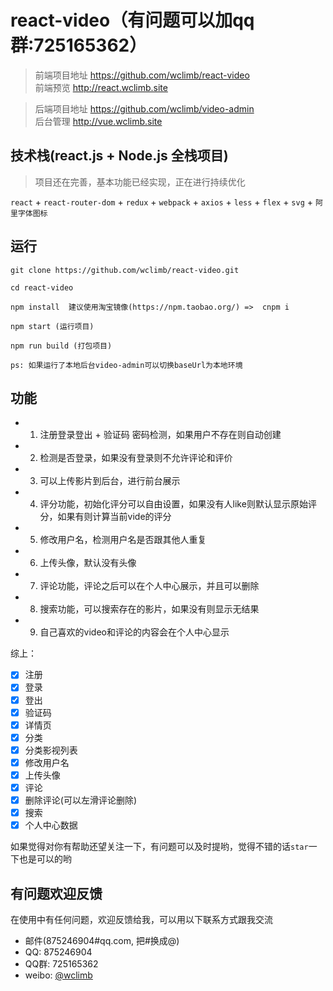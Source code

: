 # react-video（有问题可以加qq群:725165362）

> 前端项目地址 https://github.com/wclimb/react-video  
> 前端预览 http://react.wclimb.site

> 后端项目地址 https://github.com/wclimb/video-admin  
> 后台管理 http://vue.wclimb.site


## 技术栈(react.js + Node.js 全栈项目)

> 项目还在完善，基本功能已经实现，正在进行持续优化 

`react` + `react-router-dom` + `redux` + `webpack` + `axios` + `less` + `flex` + `svg` + `阿里字体图标`

## 运行

```
git clone https://github.com/wclimb/react-video.git

cd react-video

npm install  建议使用淘宝镜像(https://npm.taobao.org/) =>  cnpm i

npm start (运行项目)

npm run build (打包项目)

ps: 如果运行了本地后台video-admin可以切换baseUrl为本地环境

```

## 功能

* 1. 注册登录登出 + 验证码 密码检测，如果用户不存在则自动创建
* 2. 检测是否登录，如果没有登录则不允许评论和评价
* 3. 可以上传影片到后台，进行前台展示
* 4. 评分功能，初始化评分可以自由设置，如果没有人like则默认显示原始评分，如果有则计算当前vide的评分
* 5. 修改用户名，检测用户名是否跟其他人重复
* 6. 上传头像，默认没有头像
* 7. 评论功能，评论之后可以在个人中心展示，并且可以删除
* 8. 搜索功能，可以搜索存在的影片，如果没有则显示无结果
* 9. 自己喜欢的video和评论的内容会在个人中心显示

综上：

- [x] 注册
- [x] 登录
- [x] 登出
- [x] 验证码
- [x] 详情页
- [x] 分类
- [x] 分类影视列表
- [x] 修改用户名
- [x] 上传头像
- [x] 评论
- [x] 删除评论(可以左滑评论删除)
- [x] 搜索
- [x] 个人中心数据

如果觉得对你有帮助还望关注一下，有问题可以及时提哟，觉得不错的话`star`一下也是可以的哟


## 有问题欢迎反馈

在使用中有任何问题，欢迎反馈给我，可以用以下联系方式跟我交流

* 邮件(875246904#qq.com, 把#换成@)
* QQ: 875246904
* QQ群: 725165362
* weibo: [@wclimb](http://weibo.com/u/3966368179)
